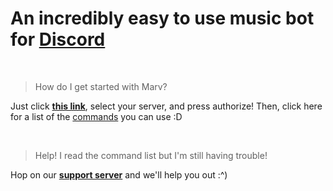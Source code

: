 # An incredibly easy to use music bot for [Discord](http://discordapp.com)

<br>

> How do I get started with Marv?

Just click [**this link**](https://discordapp.com/oauth2/authorize?scope=bot&client_id=234395307759108106&permissions=3525697), select your server, and press authorize! Then, click here for a list of the [commands](/commands) you can use :D

<br>

> Help! I read the command list but I'm still having trouble!

Hop on our [**support server**](https://discord.gg/WmDyx7C) and we'll help you out :^)
